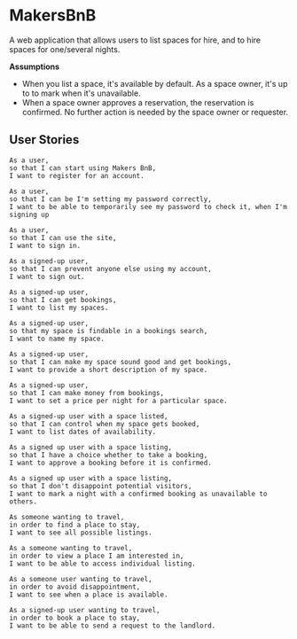 # MakersBnB
A web application that allows users to list spaces for hire, and to hire spaces for one/several nights.

**Assumptions**
* When you list a space, it's available by default. As a space owner, it's up to to mark when it's unavailable.
* When a space owner approves a reservation, the reservation is confirmed. No further action is needed by the space owner or requester.

## User Stories
```
As a user,
so that I can start using Makers BnB,
I want to register for an account.

As a user,
so that I can be I'm setting my password correctly,
I want to be able to temporarily see my password to check it, when I'm signing up

As a user,
so that I can use the site,
I want to sign in.
```
```
As a signed-up user,
so that I can prevent anyone else using my account,
I want to sign out.

As a signed-up user,
so that I can get bookings,
I want to list my spaces.

As a signed-up user,
so that my space is findable in a bookings search,
I want to name my space.

As a signed-up user,
so that I can make my space sound good and get bookings,
I want to provide a short description of my space.

As a signed-up user,
so that I can make money from bookings,
I want to set a price per night for a particular space.
```

```
As a signed-up user with a space listed,
so that I can control when my space gets booked,
I want to list dates of availability.

As a signed up user with a space listing,
so that I have a choice whether to take a booking,
I want to approve a booking before it is confirmed.

As a signed up user with a space listing,
so that I don't disappoint potential visitors,
I want to mark a night with a confirmed booking as unavailable to others.   
```

```
As someone wanting to travel,
in order to find a place to stay,
I want to see all possible listings.

As a someone wanting to travel,
in order to view a place I am interested in,
I want to be able to access individual listing.

As a someone user wanting to travel,
in order to avoid disappointment,
I want to see when a place is available.
```

```
As a signed-up user wanting to travel,
in order to book a place to stay,
I want to be able to send a request to the landlord.
```
